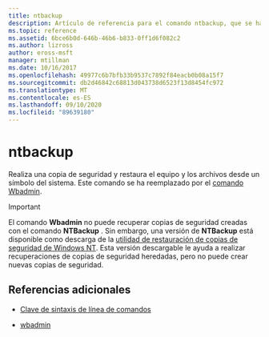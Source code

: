 ```yaml
---
title: ntbackup
description: Artículo de referencia para el comando ntbackup, que se ha reemplazado por el comando Wbadmin.
ms.topic: reference
ms.assetid: 6bce6b0d-646b-46b6-b833-0ff1d6f082c2
ms.author: lizross
author: eross-msft
manager: mtillman
ms.date: 10/16/2017
ms.openlocfilehash: 49977c6b7bfb33b9537c7892f84eacb0b08a15f7
ms.sourcegitcommit: db2d46842c68813d043738d6523f13d8454fc972
ms.translationtype: MT
ms.contentlocale: es-ES
ms.lasthandoff: 09/10/2020
ms.locfileid: "89639180"
---
```

# <a name="ntbackup"></a>ntbackup

Realiza una copia de seguridad y restaura el equipo y los archivos desde un símbolo del sistema. Este comando se ha reemplazado por el [comando Wbadmin](wbadmin.md).

> [!IMPORTANT]
> El comando **Wbadmin** no puede recuperar copias de seguridad creadas con el comando **NTBackup** . Sin embargo, una versión de **NTBackup** está disponible como descarga de la [utilidad de restauración de copias de seguridad de Windows NT](https://www.microsoft.com/download/details.aspx?id=4220). Esta versión descargable le ayuda a realizar recuperaciones de copias de seguridad heredadas, pero no puede crear nuevas copias de seguridad.

## <a name="additional-references"></a>Referencias adicionales

- [Clave de sintaxis de línea de comandos](command-line-syntax-key.md)

- [wbadmin](wbadmin.md)
